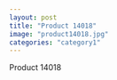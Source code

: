 ```yaml
---
layout: post
title: "Product 14018"
image: "product14018.jpg"
categories: "category1"
---
```

Product 14018
